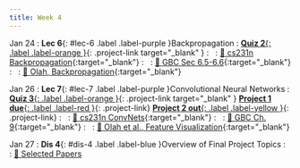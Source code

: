 ```yaml
---
title: Week 4
---
```


Jan 24
: **Lec 6**{: #lec-6 .label .label-purple }Backpropagation
: [**Quiz 2**{: .label .label-orange }](https://www.gradescope.com/courses/480760){: .project-link target="_blank" }
: &nbsp;
  : [📖 cs231n Backpropagation](https://cs231n.github.io/optimization-2/){:target="_blank"}
: &nbsp;
  : [📖 GBC Sec 6.5-6.6](https://www.deeplearningbook.org/contents/mlp.html#pf25){:target="_blank"}
: &nbsp;
  : [📖 Olah, Backpropagation](http://colah.github.io/posts/2015-08-Backprop/){:target="_blank"}



Jan 26
: **Lec 7**{: #lec-7 .label .label-purple }Convolutional Neural Networks
: [**Quiz 3**{: .label .label-orange }](https://www.gradescope.com/courses/480760){: .project-link target="_blank" } [**Project 1 due**{: .label .label-red }](/projects/project1/){: .project-link} [**Project 2 out**{: .label .label-yellow }](/projects/#project-2){: .project-link}
: &nbsp;
  : [📖 cs231n ConvNets](https://cs231n.github.io/convolutional-networks/){:target="_blank"}
: &nbsp;
  : [📖 GBC Ch. 9](https://www.deeplearningbook.org/contents/convnets.html){:target="_blank"}
: &nbsp;
  : [📖 Olah et al., Feature Visualization](https://distill.pub/2017/feature-visualization/){:target="_blank"}




Jan 27
: **Dis 4**{: #dis-4 .label .label-blue }Overview of Final Project Topics
: &nbsp;
  : [📖 Selected Papers](/papers/)